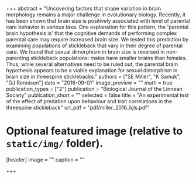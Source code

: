 +++
abstract = "Uncovering factors that shape variation in brain morphology remains a major challenge in evolutionary biology. Recently, it has been shown that brain size is positively associated with level of parental care behavior in various taxa. One explanation for this pattern, the 'parental brain hypothesis is' that the cognitive demands of performing complex parental care may require increased brain size. We tested this prediction by examining populations of stickleback that vary in their degree of parental care. We found that sexual dimorphism in brain size is reversed in non-parenting stickleback populations: males have smaller brains than females. Thus, while several alternatives need to be ruled out, the parental brain hypothesis appears to be a viable explanation for sexual dimorphism in brain size in threespine sticklebacks."
authors = ["SE Miller", "K Samuk", "DJ Rennison"]
date = "2016-09-01"
image_preview = ""
math = true
publication_types = ["2"]
publication = "Biological Journal of the Linnean Society"
publication_short = ""
selected = false
title = "An experimental test of the effect of predation upon behaviour and trait correlations in the threespine stickleback"
url_pdf = "pdf/miller_2016_bjls.pdf"


# Optional featured image (relative to `static/img/` folder).
[header]
image = ""
caption = ""

+++

